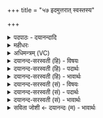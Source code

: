+++
title = "५७ इदमुत्तरात् स्वस्तस्य"

+++
<details><summary>पदपाठः - दयानन्दादि</summary>

इ॒दम्। उ॒त्त॒रात्। स्व॒रिति॒ स्वः᳖। तस्य॑। श्रोत्र॑म्। सौ॒वम्। श॒रत्। श्रौ॒त्री। अ॒नु॒ष्टुप्। अ॒नु॒स्तुबित्य॑नु॒ऽस्तुप्। शा॒र॒दी। अ॒नु॒ष्टुभः॑। अ॒नु॒स्तुभ॒ इत्य॑नु॒ऽस्तुभः॑। ऐ॒डम्। ऐ॒डात्। म॒न्थी। म॒न्थिनः॑। ए॒क॒वि॒ꣳश इत्ये॑कऽवि॒ꣳशः। ए॒क॒वि॒ꣳशादित्ये॑ऽकवि॒ꣳशात्। वै॒रा॒जम्। वि॒श्वामि॑त्रः। ऋषिः॑। प्र॒जाप॑तिगृहीत॒येति॑ प्र॒जाप॑तिऽगृहीतया। त्वया॑। श्रोत्र॑म्। गृ॒ह्णा॒मि॒। प्र॒जाभ्य॒ इति॑ प्र॒ऽजाभ्यः॑। ५७।
</details>

<details><summary>महीधरः</summary>

म० दशमन्त्रैः पञ्चमं दशकं रेतःसिग्भ्यामुत्तरां प्रथमां कृत्वा प्रादक्षिण्येनोपधेयम् । 'उपर्युपरिष्टात्' (पा० ५। ३ । । ३१) इति निपातः। उपरि ऊर्ध्वदेशस्थश्चन्द्र इयं मतिः वाक् मन्यते ज्ञायते यया सा मतिः वागेव चन्द्रो भूत्वोपरि यस्तिष्ठति तद्रूपां सा० । चन्द्रमा वा उपरि तद्यत्तमाहोपरीत्युपरि हि चन्द्रमा अथ यन्मतिरित्याह वाग्वै मतिर्वाचा हीदᳪं᳭ सर्वं मनुते । 'वाग्घ चन्द्रमा भूत्वोपरिष्टात्तस्थौ तदेव तद्रूपमुपदधाति' (८ । १।९।७) इति श्रुतेः । तस्यै चन्द्ररूपायास्तस्या मतेरुत्पन्नात एव मात्या मतेरियं मात्या या वाक् तद्रूपां सा० । 'वाचं तस्माद्रूपाच्चन्द्रमसो निरमिमीत' ( ८ । १ । २ । ८) इति श्रुतेः । वाचोऽपत्यं वाच्यः वाच उत्पन्नो यो हेमन्तस्तद्रूपां सा० । हेमन्तमृतुं वाचो निरमि० । हेमन्तस्येयं हैमन्ती या पङ्क्तिश्छन्दस्तद्रूपां सा० । पङ्क्तिश्छन्दो हेमन्तादृतोर्निरमि० । पङ्क्तेरुत्पन्नं यन्निधनवत्संज्ञं साम तद्रूपां सा० । पङ्क्यै स चतुर्थी पञ्चम्यर्थे । पङ्क्यैृत छन्दसो निधनवत्साम निरमि० । निधनवतः साम्न उत्पन्नो य आग्रयणो ग्रहस्तद्रूपां सा० । निधनवतः साम्न आग्रयणं ग्रहं निरमि० । आग्रयणादुत्पन्नौ यौ त्रिणवत्रयस्त्रिंशौ द्वौ स्तोमौ तद्रूपां सा० । आग्रयणाद्ग्रहात्त्रिणवत्रयस्त्रिᳪं᳭शौ स्तोमौ निरमि० । त्रिणवत्रयस्त्रिंशाभ्यामुत्पन्ने ये द्वे शाक्कररैवते पृष्ठे त्वां तद्रूपां सा० । त्रिणवत्रयस्त्रिᳪं᳭शाभ्याᳪं᳭स्तोमाभ्याᳪं᳭शाक्कररैवते पृष्ठे निरमि० । विश्वकर्मा विश्वं सर्वं करोतीति विश्वकर्मा ऋषिः वागेव वाचा हि सर्वं कुरुते वाग्रूपां त्वां सा० । 'वाग्वै विश्वकर्मऋषिर्वाचा हीदᳪं᳭ सर्वं कृतं तस्माद्वाग्विश्वकर्मऋषिः' (१ । २ । ९) इति श्रुतेः । प्रजापतिसृष्टया त्वयेष्टकया प्रजाभ्यः वाचं गृह्णामि एभिर्दशमन्त्रैर्वाचमेव गृह्णाति । 'सकृत्सादयत्येकां तद्वाचं करोति' (८।१।२ । ९) इति श्रुतेः । अथ पञ्चकण्डिकासु प्राणमनश्चक्षुःश्रोत्रवाचां प्रजाभ्यो ग्रहणमित्यस्यार्थद्वयम् । प्रजाभ्य इति चतुर्थीपक्षे प्रजार्थं प्राणादीनां ग्रहणम् पञ्चाशदिष्टकास्थापने प्रजानां यजमानापत्यपश्वादीनां प्राणादयः पुष्टा भवन्त्वित्यर्थः । प्रजाभ्य इति पञ्चमीपक्षे प्रजाभ्यो नानालोकेभ्यः सकाशात्प्राणादीन्गृह्णामि मद्वशगान्करोमीति प्राणभृतामुपधानेन सर्वाः प्रजा मद्वशगा भवन्त्वित्यर्थः । ( का० । १७ । ६ । ५ ) लोकंपृणा दक्षिणाᳪं᳭सादध्यामध्यात् । आत्मनो दक्षिणकोणादारभ्यामध्यात् अधि स्वयमातृण्णापर्यन्तं लोकंपृणा उपदधाति तासां लोकंपृणेत्यभिमन्त्रणम् । ता अस्येति सूददोहःसंज्ञमन्त्रेणाधिवदनम् स्पृष्ट्वा पठनमिति सूत्रार्थः । 'मध्ये पुरीषं निवपति पूर्ववत्' ( का० १७ । ६ । ९)। स्वयमातृण्णोपरीन्द्रं विश्वेति मन्त्रेण मृत्क्षेपः । तिस्र ऋचः प्रतीकोक्ताः पूर्वमुक्तत्वात् ( अ० १२ क० ५४ । ५५ । ५६)॥५८॥  
श्रीमन्महीधरकृते वेददीपे मनोहरे। पुष्कराद्यादि चित्यन्तो रामेन्द्वध्याय ईरितः ॥ १३ ॥
</details>

<details><summary>अधिमन्त्रम् (VC)</summary>

- प्रजापतिर्देवता
- उशना ऋषिः
- स्वराड्ब्राह्मी त्रिष्टुप्
- धैवतः
</details>

<details><summary>दयानन्द-सरस्वती (हि) - विषयः</summary>

अब शरद् ऋतु में कैसे वर्त्तें, यह विषय अगले मन्त्र में कहा है ॥
</details>

<details><summary>दयानन्द-सरस्वती (हि) - पदार्थः</summary>

पदार्थान्वयभाषाः -  हे सौभाग्यवती ! जैसे (इदम्) यह (उत्तरात्) सब से उत्तर भाग में (स्वः) सुखों का साधन दिशारूप है, (तस्य) उसके (सौवम्) सुख का साधन (श्रोत्रम्) कान (श्रौत्री) कान की सम्बन्धी (शरत्) शरदृतु (शारदी) शरद् ऋतु के व्याख्यानवाला (अनुष्टुप्) प्रबद्ध अर्थवाला अनुष्टुप् छन्द (अनुष्टुभः) उससे (ऐडम्) वाणी के व्याख्यान से युक्त मन्त्र (ऐडात्) उस मन्त्र से (मन्थी) पदार्थों के मथने का साधन (मन्थिनः) उस साधन से (एकविंशः) इक्कीस विद्याओं का पूर्ण करने हारा सिद्धान्त (एकविंशाद्) उस सिद्धान्त से (वैराजम्) विविध पदार्थों के प्रकाशक सामवेद के ज्ञान को प्राप्त हुआ (विश्वामित्रः) सब से मित्रता का हेतु (ऋषिः) शब्द ज्ञान कराने हारा कान और (प्रजाभ्यः) उत्पन्न हुई बिजुली आदि के लिये (श्रोत्रम्) सुनने के साधन को ग्रहण करते हैं, वैसे (प्रजापतिगृहीतया) प्रजापालक पति ने ग्रहण की (त्वया) तेरे साथ में प्रसिद्ध हुई बिजुली आदि से (श्रोत्रम्) सुनने के साधन कान को (गृह्णामि) ग्रहण करता हूँ ॥५७ ॥
</details>

<details><summary>दयानन्द-सरस्वती (हि) - भावार्थः</summary>

भावार्थभाषाः -  स्त्री पुरुषों को चाहिये कि ब्रह्मचर्य्य के साथ विद्या पढ़ और विवाह करके बहुश्रुत होवें और सत्यवक्ता आप्त जनों से सुने बिना पढ़ी हुई भी विद्या फलदायक नहीं होती, इसलिये सदैव सज्जनों का उपदेश सुन के सत्य का धारण और मिथ्या को छोड़ देवें ॥५७ ॥
</details>

<details><summary>दयानन्द-सरस्वती (सं) - विषयः</summary>

अथ शरदृतौ कथं वर्त्तितव्यमित्याह ॥
</details>

<details><summary>दयानन्द-सरस्वती (सं) - पदार्थः</summary>

पदार्थान्वयभाषाः -  हे सुभगे ! यथेदमुत्तरात् स्वस्तस्य सौवं श्रौत्री शरच्छारद्यनुष्टुबनुष्टुभ ऐडमैडान्मन्थी मन्थिन एकविंश एकविंशाद्वैराजं साम प्राप्तो विश्वामित्र ऋषिश्च प्रजाभ्यः श्रोत्रं गृह्णामि तथा प्रजापतिगृहीतया त्वया सहाहं प्रजाभ्यः श्रोत्रं गृह्णामि ॥५७ ॥
</details>

<details><summary>दयानन्द-सरस्वती (सं) - भावार्थः</summary>

भावार्थभाषाः -  ब्रह्मचर्य्येणाधीतविद्यौ कृतविवाहौ स्त्रीपुरुषौ बहुश्रुतौ भवेताम्। नह्याप्तानां सकाशाच्छ्रवणेन विना पठितापि विद्या फलवती जायते। तस्मात् सदा श्रुत्वा सत्यं धरेतामसत्यं त्यजेताम् ॥५७ ॥
</details>

<details><summary>सविता जोशी ← दयानन्दः (म) - भावार्थः</summary>

भावार्थभाषाः -  स्त्री-पुरुषांनी ब्रह्मचारी राहून विद्या शिकावी व विवाह करून बहुश्रुत व्हावे. सत्यवक्ता असणाऱ्या आप्तजनाकडून ऐकल्याशिवाय अध्ययन केलेली विद्या फलदायी होत नाही. त्यासाठी सदैव सज्जनांचा उपदेश ऐकून सत्य धारण करावे व असत्याचा त्याग करावा.
</details>